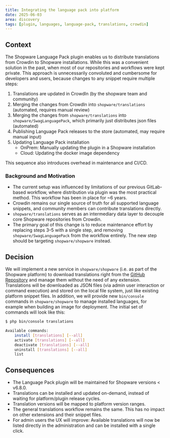 ```yaml
---
title: Integrating the language pack into platform
date: 2025-06-03
area: discovery
tags: [plugin, languages, language-pack, translations, crowdin]
---
```


## Context
The Shopware Language Pack plugin enables us to distribute translations from Crowdin to Shopware installations. While this was a convenient solution in the past, when most of our repositories and workflows were kept private. This approach is unnecessarily convoluted and cumbersome for developers and users, because changes to any snippet require multiple steps:

1. Translations are updated in CrowdIn (by the shopware team and community)
2. Merging the changes from CrowdIn into `shopware/translations` (automated, requires manual review)
3. Merging the changes from `shopware/translations` into `shopware/SwagLanguagePack`, which primarily just distributes json files (automated)
4. Publishing Language Pack releases to the store (automated, may require manual input)
5. Updating Language Pack installation
   - OnPrem: Manually updating the plugin in a Shopware installation
   - Cloud: Updating the docker image dependency

This sequence also introduces overhead in maintenance and CI/CD.

### Background and Motivation
* The current setup was influenced by limitations of our previous GitLab-based workflow, where distribution via plugin was the most practical method. This workflow has been in place for ~6 years.
* Crowdin remains our single source of truth for all supported language snippets, and community members can contribute translations directly.
* `shopware/translations` serves as an intermediary data layer to decouple core Shopware repositories from Crowdin.
* The primary goal of this change is to reduce maintenance effort by replacing steps 3–5 with a single step, and removing `shopware/SwagLanguagePack` from the workflow entirely. The new step should be targeting `shopware/shopware` instead.

## Decision
We will implement a new service in `shopware/shopware` (i.e. as part of the Shopware platform) to download translations right from the [GitHub Repository](https://github.com/shopware/translations/) and manage them without the need of any extension.
Translations will be downloaded as JSON files (via admin user interaction or command execution) and stored on the local file system, just like existing platform snippet files.
In addition, we will provide new `bin/console` commands in `shopware/shopware` to manage installed languages, for example when building an image for deployment. The initial set of commands will look like this:

```bash
$ php bin/console translations

Available commands:
    install [translations] [--all]
    activate [translations] [--all]
    deactivate [translations] [--all]
    uninstall [translations] [--all]
    list
```

## Consequences
* The Language Pack plugin will be maintained for Shopware versions < v6.8.0.
* Translations can be installed and updated on-demand, instead of waiting for platform/plugin release cycles.
* Translation versions will be mapped to platform version ranges.
* The general translations workflow remains the same. This has no impact on other extensions and their snippet files.
* For admin users the UX will improve: Available translations will now be listed directly in the administration and can be installed with a single click.
